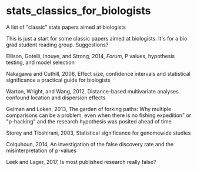 # stats_classics_for_biologists
A list of "classic" stats papers aimed at biologists

This is just a start for some classic papers aimed at biologists. It's for a bio grad student reading group. Suggestions?


Ellison, Gotelli, Inouye, and Strong, 2014, *Forum*, P values, hypothesis testing, and model selection

Nakagawa and Cuthill, 2008, Effect size, confidence intervals and statistical significance a practical guide for biologists

Warton, Wright, and Wang, 2012, Distance-based multivariate analyses confound location and dispersion effects

Gelman and Loken, 2013, The garden of forking paths: Why multiple comparisons can be a problem, even when there is no fishing expedition" or "p-hacking" and the research hypothesis was posited ahead of time

Storey and Tibshirani, 2003, Statistical significance for genomewide studies

Colquhoun, 2014, An investigation of the false discovery rate and the misinterpretation of p-values

Leek and Lager, 2017, Is most published research really false?

